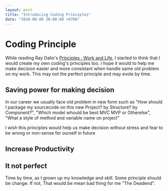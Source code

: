 ```yaml
---
layout: post
title: "Introducing Coding Principles"
date: "2018-08-08 20:00:00 +0700"
---
```


# Coding Principle

While reading Ray Dalio's [Principles : Work and Life](https://www.principles.com/), I started to think that I would create 
my own coding's principles too. I hope it would to help me make decision easier and more consistant when handle same old problem
on my work. This may not the perfect principle and may evole by time.

## Saving power for making decision

In our career we usually face old problem in new form such as "How should I package my sourcecode on this new Project? 
by Structure? by Component?", "Which model whould be best MVC MVP or Otherelse", "What a style of method and variable 
name on project"

I wish this principles would help us make decision without stress and fear to be wrong or non-sense for ourself in future

## Increase Productivity


## It not perfect

Time by time, as I grown up my knowledge and skill. Some principle should be change. If not, 
That would be mean bad thing for me "The Deadend". 




